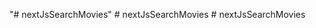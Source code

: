"# nextJsSearchMovies" 
#   n e x t J s S e a r c h M o v i e s  
 #   n e x t J s S e a r c h M o v i e s  
 